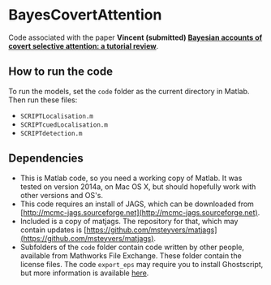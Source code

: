 # BayesCovertAttention


Code associated with the paper **Vincent (submitted) [Bayesian accounts of covert selective attention: a tutorial review]()**.

## How to run the code
To run the models, set the `code` folder as the current directory in Matlab. Then run these files:

* `SCRIPTLocalisation.m`
* `SCRIPTcuedLocalisation.m`
* `SCRIPTdetection.m`

## Dependencies
* This is Matlab code, so you need a working copy of Matlab. It was tested on version 2014a, on Mac OS X, but should hopefully work with other versions and OS's.
* This code requires an install of JAGS, which can be downloaded from [http://mcmc-jags.sourceforge.net](http://mcmc-jags.sourceforge.net).
* Included is a copy of matjags. The repository for that, which may contain updates is [https://github.com/msteyvers/matjags](https://github.com/msteyvers/matjags).
* Subfolders of the `code` folder contain code written by other people, available from Mathworks File Exchange. These folder contain the license files. The code `export_eps` may require you to install Ghostscript, but more information is available [here](https://github.com/ojwoodford/export_fig).